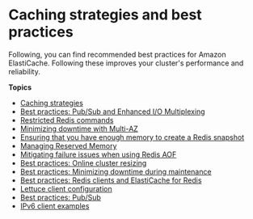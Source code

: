 # Caching strategies and best practices<a name="BestPractices"></a>

Following, you can find recommended best practices for Amazon ElastiCache\. Following these improves your cluster's performance and reliability\. 

**Topics**
+ [Caching strategies](Strategies.md)
+ [Best practices: Pub/Sub and Enhanced I/O Multiplexing](best-practices-pubsub.md)
+ [Restricted Redis commands](RestrictedCommands.md)
+ [Minimizing downtime with Multi\-AZ](multi-az.md)
+ [Ensuring that you have enough memory to create a Redis snapshot](BestPractices.BGSAVE.md)
+ [Managing Reserved Memory](redis-memory-management.md)
+ [Mitigating failure issues when using Redis AOF](BestPractices.AOF.md)
+ [Best practices: Online cluster resizing](best-practices-online-resharding.md)
+ [Best practices: Minimizing downtime during maintenance](BestPractices.MinimizeDowntime.md)
+ [Best practices: Redis clients and ElastiCache for Redis](BestPractices.Clients.md)
+ [Lettuce client configuration](BestPractices.Clients-lettuce.md)
+ [Best practices: Pub/Sub](BestPractices.PubSub.md)
+ [IPv6 client examples](network-type-best-practices.md)